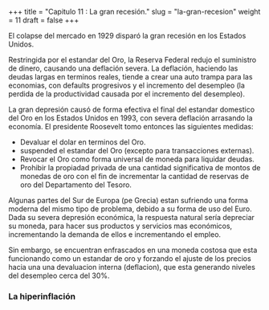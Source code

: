 +++
title = "Capitulo 11 : La gran recesión."
slug = "la-gran-recesion"
weight = 11
draft = false
+++

El colapse del mercado en 1929 disparó la gran recesión en los Estados Unidos.

Restringida por el estandar del Oro, la Reserva Federal redujo el suministro de dinero, causando una deflación severa. La deflación, haciendo las deudas largas en terminos reales, tiende a crear una auto trampa para las economias, con defaults progresivos y el incremento del desempleo (la perdida de la productividad causada por el incremento del desempleo).

La gran depresión causó de forma efectiva el final del estandar domestico del Oro en los Estados Unidos en 1993, con severa deflación arrasando la economía. El presidente Roosevelt tomo entonces las siguientes medidas:

- Devaluar el dolar en terminos del Oro.
- suspended el estandar del Oro (excepto para transacciones externas).
- Revocar el Oro como forma universal de moneda para liquidar deudas.
- Prohibir la propiadad privada de una cantidad significativa de montos de monedas de oro con el fin de incrementar la cantidad de reservas de oro del Departamento del Tesoro.

Algunas partes del Sur de Europa (pe Grecia) estan sufriendo una forma moderna del mismo tipo de problema, debido a su forma de uso del Euro. Dada su severa depresión económica, la respuesta natural sería depreciar su moneda, para hacer sus productos y servicios mas económicos, incrementando la demanda de ellos e incrementando el empleo.

Sin embargo, se encuentran enfrascados en una moneda costosa que esta funcionando como un estandar de oro y forzando el ajuste de los precios hacia una una devaluacion interna (deflacion), que esta generando niveles del desempleo cerca del 30%.

### La hiperinflación